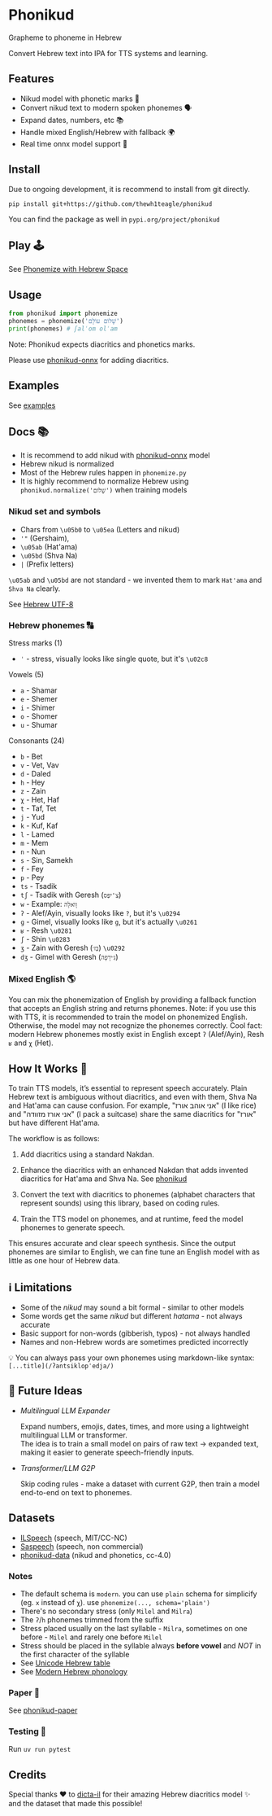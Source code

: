 # Phonikud

Grapheme to phoneme in Hebrew

Convert Hebrew text into IPA for TTS systems and learning.

## Features

- Nikud model with phonetic marks 🧠
- Convert nikud text to modern spoken phonemes 🗣️
- Expand dates, numbers, etc 📚
- Handle mixed English/Hebrew with fallback 🌍
- Real time onnx model support 💫

## Install

Due to ongoing development, it is recommend to install from git directly.

```console
pip install git+https://github.com/thewh1teagle/phonikud
```

You can find the package as well in `pypi.org/project/phonikud`

## Play 🕹️

See [Phonemize with Hebrew Space](https://huggingface.co/spaces/thewh1teagle/phonemize-in-hebrew)

## Usage

```python
from phonikud import phonemize
phonemes = phonemize('שָׁלוֹם עוֹלָם')
print(phonemes) # ʃalˈom olˈam
```

Note: Phonikud expects diacritics and phonetics marks.

Please use [phonikud-onnx](phonikud_onnx) for adding diacritics.

## Examples

See [examples](examples)

## Docs 📚

- It is recommend to add nikud with [phonikud-onnx](phonikud_onnx) model
- Hebrew nikud is normalized
- Most of the Hebrew rules happen in `phonemize.py`
- It is highly recommend to normalize Hebrew using `phonikud.normalize('שָׁלוֹם')` when training models

### Nikud set and symbols

- Chars from `\u05b0` to `\u05ea` (Letters and nikud)
- `'"` (Gershaim),
- `\u05ab` (Hat'ama)
- `\u05bd` (Shva Na)
- `|` (Prefix letters)

`\u05ab` and `\u05bd` are not standard - we invented them to mark `Hat'ama` and `Shva Na` clearly.

See [Hebrew UTF-8](https://en.wikipedia.org/wiki/Unicode_and_HTML_for_the_Hebrew_alphabet#Compact_table)

### Hebrew phonemes 🔠

Stress marks (1)

- `ˈ` - stress, visually looks like single quote, but it's `\u02c8`

Vowels (5)

- `a` - Shamar
- `e` - Shemer
- `i` - Shimer
- `o` - Shomer
- `u` - Shumar

Consonants (24)

- `b` - Bet
- `v` - Vet, Vav
- `d` - Daled
- `h` - Hey
- `z` - Zain
- `χ` - Het, Haf
- `t` - Taf, Tet
- `j` - Yud
- `k` - Kuf, Kaf
- `l` - Lamed
- `m` - Mem
- `n` - Nun
- `s` - Sin, Samekh
- `f` - Fey
- `p` - Pey
- `ts` - Tsadik
- `tʃ` - Tsadik with Geresh (`צִ'יפְּס`)
- `w` - Example: `וָואלָה`
- `ʔ` - Alef/Ayin, visually looks like `?`, but it's `\u0294`
- `ɡ` - Gimel, visually looks like `g`, but it's actually `\u0261`
- `ʁ` - Resh `\u0281`
- `ʃ` - Shin `\u0283`
- `ʒ` - Zain with Geresh (`בֵּז׳`) `\u0292`
- `dʒ` - Gimel with Geresh (`גִּ׳ירָפָה`)

### Mixed English 🌎

You can mix the phonemization of English by providing a fallback function that accepts an English string and returns phonemes.
Note: if you use this with TTS, it is recommended to train the model on phonemized English. Otherwise, the model may not recognize the phonemes correctly.
Cool fact: modern Hebrew phonemes mostly exist in English except `ʔ` (Alef/Ayin), Resh `ʁ` and `χ` (Het).

## How It Works 🔧

To train TTS models, it’s essential to represent speech accurately. Plain Hebrew text is ambiguous without diacritics, and even with them, Shva Na and Hat'ama can cause confusion. For example, "אני אוהב אורז" (I like rice) and "אני אורז מזוודה" (I pack a suitcase) share the same diacritics for "אורז" but have different Hat'ama.

The workflow is as follows:

1. Add diacritics using a standard Nakdan.

2. Enhance the diacritics with an enhanced Nakdan that adds invented diacritics for Hat'ama and Shva Na. See [phonikud](phonikud)

3. Convert the text with diacritics to phonemes (alphabet characters that represent sounds) using this library, based on coding rules.

4. Train the TTS model on phonemes, and at runtime, feed the model phonemes to generate speech.

This ensures accurate and clear speech synthesis. Since the output phonemes are similar to English, we can fine tune an English model with as little as one hour of Hebrew data.


## ℹ️ Limitations

- Some of the *nikud* may sound a bit formal - similar to other models  
- Some words get the same *nikud* but different *hatama* - not always accurate  
- Basic support for non-words (gibberish, typos) - not always handled
- Names and non-Hebrew words are sometimes predicted incorrectly  

💡 You can always pass your own phonemes using markdown-like syntax:  
`[...title](/ʔantsiklopˈedja/)`

## 🧠 Future Ideas

- _Multilingual LLM Expander_
  
  Expand numbers, emojis, dates, times, and more using a lightweight multilingual LLM or transformer.  
  The idea is to train a small model on pairs of raw text → expanded text, making it easier to generate speech-friendly inputs.

- _Transformer/LLM G2P_
  
  Skip coding rules - make a dataset with current G2P, then train a model end-to-end on text to phonemes.

## Datasets

- [ILSpeech](https://huggingface.co/datasets/thewh1teagle/ILSpeech) (speech, MIT/CC-NC)
- [Saspeech](https://www.openslr.org/134) (speech, non commercial)
- [phonikud-data](https://huggingface.co/datasets/thewh1teagle/phonikud-data) (nikud and phonetics, cc-4.0)

### Notes

- The default schema is `modern`. you can use `plain` schema for simplicify (eg. `x` instead of `χ`). use `phonemize(..., schema='plain')`
- There's no secondary stress (only `Milel` and `Milra`)
- The `ʔ`/`h` phonemes trimmed from the suffix
- Stress placed usually on the last syllable - `Milra`, sometimes on one before - `Milel` and rarely one before `Milel`
- Stress should be placed in the syllable always **before vowel** and _NOT_ in the first character of the syllable
- See [Unicode Hebrew table](https://en.wikipedia.org/wiki/Unicode_and_HTML_for_the_Hebrew_alphabet#Compact_table)
- See [Modern Hebrew phonology](https://en.m.wikipedia.org/wiki/Modern_Hebrew_phonology)

### Paper 📑

See [phonikud-paper](https://github.com/thewh1teagle/phonikud-paper)

### Testing 🧪

Run `uv run pytest`

## Credits

Special thanks ❤️ to [dicta-il](https://huggingface.co/dicta-il/dictabert-large-char-menaked) for their amazing Hebrew diacritics model ✨ and the dataset that made this possible!
